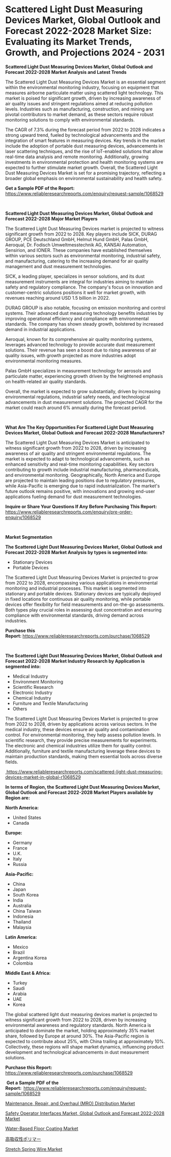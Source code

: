 <p><h1>Scattered Light Dust Measuring Devices Market, Global Outlook and Forecast 2022-2028 Market Size: Evaluating its Market Trends, Growth, and Projections 2024 - 2031</h1></p><p><strong>Scattered Light Dust Measuring Devices Market, Global Outlook and Forecast 2022-2028 Market Analysis and Latest Trends</strong></p>
<p><p>The Scattered Light Dust Measuring Devices Market is an essential segment within the environmental monitoring industry, focusing on equipment that measures airborne particulate matter using scattered light technology. This market is poised for significant growth, driven by increasing awareness of air quality issues and stringent regulations aimed at reducing pollution levels. Industries such as manufacturing, construction, and mining are pivotal contributors to market demand, as these sectors require robust monitoring solutions to comply with environmental standards.</p><p>The CAGR of 7.3% during the forecast period from 2022 to 2028 indicates a strong upward trend, fueled by technological advancements and the integration of smart features in measuring devices. Key trends in the market include the adoption of portable dust measuring devices, advancements in laser scattering techniques, and the rise of IoT-enabled solutions that allow real-time data analysis and remote monitoring. Additionally, growing investments in environmental protection and health monitoring systems are expected to further stimulate market growth. Overall, the Scattered Light Dust Measuring Devices Market is set for a promising trajectory, reflecting a broader global emphasis on environmental sustainability and health safety.</p></p>
<p><strong>Get a Sample PDF of the Report:&nbsp;</strong> <a href="https://www.reliableresearchreports.com/enquiry/request-sample/1068529">https://www.reliableresearchreports.com/enquiry/request-sample/1068529</a></p>
<p>&nbsp;</p>
<p><strong>Scattered Light Dust Measuring Devices Market, Global Outlook and Forecast 2022-2028 Major Market Players</strong></p>
<p><p>The Scattered Light Dust Measuring Devices market is projected to witness significant growth from 2022 to 2028. Key players include SICK, DURAG GROUP, PCE Deutschland GmbH, Helmut Hund GmbH, Palas GmbH, Aeroqual, Dr. Fodisch Umweltmesstechnik AG, KANSAI Automation, Sensirion, and IONER. These companies have established themselves within various sectors such as environmental monitoring, industrial safety, and manufacturing, catering to the increasing demand for air quality management and dust measurement technologies. </p><p>SICK, a leading player, specializes in sensor solutions, and its dust measurement instruments are integral for industries aiming to maintain safety and regulatory compliance. The company's focus on innovation and customer-centric solutions positions it well for market growth, with revenues reaching around USD 1.5 billion in 2022.</p><p>DURAG GROUP is also notable, focusing on emission monitoring and control systems. Their advanced dust measuring technology benefits industries by improving operational efficiency and compliance with environmental standards. The company has shown steady growth, bolstered by increased demand in industrial applications.</p><p>Aeroqual, known for its comprehensive air quality monitoring systems, leverages advanced technology to provide accurate dust measurement solutions. Their revenue has seen a boost due to rising awareness of air quality issues, with growth projected as more industries adopt environmental monitoring measures.</p><p>Palas GmbH specializes in measurement technology for aerosols and particulate matter, experiencing growth driven by the heightened emphasis on health-related air quality standards.</p><p>Overall, the market is expected to grow substantially, driven by increasing environmental regulations, industrial safety needs, and technological advancements in dust measurement solutions. The projected CAGR for the market could reach around 6% annually during the forecast period.</p></p>
<p>&nbsp;</p>
<p><strong>What Are The Key Opportunities For Scattered Light Dust Measuring Devices Market, Global Outlook and Forecast 2022-2028 Manufacturers?</strong></p>
<p><p>The Scattered Light Dust Measuring Devices Market is anticipated to witness significant growth from 2022 to 2028, driven by increasing awareness of air quality and stringent environmental regulations. The market is expected to adapt to technological advancements, such as enhanced sensitivity and real-time monitoring capabilities. Key sectors contributing to growth include industrial manufacturing, pharmaceuticals, and environmental monitoring. Geographically, North America and Europe are projected to maintain leading positions due to regulatory pressures, while Asia-Pacific is emerging due to rapid industrialization. The market's future outlook remains positive, with innovations and growing end-user applications fueling demand for dust measurement technologies.</p></p>
<p><strong>Inquire or Share Your Questions If Any Before Purchasing This Report:</strong> <a href="https://www.reliableresearchreports.com/enquiry/pre-order-enquiry/1068529">https://www.reliableresearchreports.com/enquiry/pre-order-enquiry/1068529</a></p>
<p>&nbsp;</p>
<p><strong>Market Segmentation</strong></p>
<p><strong>The Scattered Light Dust Measuring Devices Market, Global Outlook and Forecast 2022-2028 Market Analysis by types is segmented into:</strong></p>
<p><ul><li>Stationary Devices</li><li>Portable Devices</li></ul></p>
<p><p>The Scattered Light Dust Measuring Devices Market is projected to grow from 2022 to 2028, encompassing various applications in environmental monitoring and industrial processes. This market is segmented into stationary and portable devices. Stationary devices are typically deployed in fixed locations for continuous air quality monitoring, while portable devices offer flexibility for field measurements and on-the-go assessments. Both types play crucial roles in assessing dust concentration and ensuring compliance with environmental standards, driving demand across industries.</p></p>
<p><strong>Purchase this Report:&nbsp;</strong><a href="https://www.reliableresearchreports.com/purchase/1068529">https://www.reliableresearchreports.com/purchase/1068529</a></p>
<p>&nbsp;</p>
<p><strong>The Scattered Light Dust Measuring Devices Market, Global Outlook and Forecast 2022-2028 Market Industry Research by Application is segmented into:</strong></p>
<p><ul><li>Medical Industry</li><li>Environment Monitoring</li><li>Scientific Research</li><li>Electronic Industry</li><li>Chemical Industry</li><li>Furniture and Textile Manufacturing</li><li>Others</li></ul></p>
<p><p>The Scattered Light Dust Measuring Devices Market is projected to grow from 2022 to 2028, driven by applications across various sectors. In the medical industry, these devices ensure air quality and contamination control. For environmental monitoring, they help assess pollution levels. In scientific research, they provide precise measurements for experiments. The electronic and chemical industries utilize them for quality control. Additionally, furniture and textile manufacturing leverage these devices to maintain production standards, making them essential tools across diverse fields.</p></p>
<p><a href="https://www.reliableresearchreports.com/scattered-light-dust-measuring-devices-market-in-global-r1068529">&nbsp;https://www.reliableresearchreports.com/scattered-light-dust-measuring-devices-market-in-global-r1068529</a></p>
<p><strong>In terms of Region, the Scattered Light Dust Measuring Devices Market, Global Outlook and Forecast 2022-2028 Market Players available by Region are:</strong></p>
<p>
    <p> <strong> North America: </strong>
        <ul>
            <li>United States</li>
            <li>Canada</li>
        </ul>
        </p> 
    <p> <strong> Europe: </strong>
        <ul>
            <li>Germany</li>
            <li>France</li>
            <li>U.K.</li>
            <li>Italy</li>
            <li>Russia</li>
        </ul>
        </p> 
    <p> <strong> Asia-Pacific: </strong>
        <ul>
            <li>China</li>
            <li>Japan</li>
            <li>South Korea</li>
            <li>India</li>
            <li>Australia</li>
            <li>China Taiwan</li>
            <li>Indonesia</li>
            <li>Thailand</li>
            <li>Malaysia</li>
        </ul>
        </p> 
    <p> <strong> Latin America: </strong>
        <ul>
            <li>Mexico</li>
            <li>Brazil</li>
            <li>Argentina Korea</li>
            <li>Colombia</li>
        </ul>
        </p> 
    <p> <strong> Middle East & Africa: </strong>
        <ul>
            <li>Turkey</li>
            <li>Saudi</li>
            <li>Arabia</li>
            <li>UAE</li>
            <li>Korea</li>
        </ul>
    </p>
    </p>
<p><p>The global scattered light dust measuring devices market is projected to witness significant growth from 2022 to 2028, driven by increasing environmental awareness and regulatory standards. North America is anticipated to dominate the market, holding approximately 35% market share, followed by Europe at around 30%. The Asia-Pacific region is expected to contribute about 25%, with China trailing at approximately 10%. Collectively, these regions will shape market dynamics, influencing product development and technological advancements in dust measurement solutions.</p></p>
<p><strong>Purchase this Report: </strong><a href="https://www.reliableresearchreports.com/purchase/1068529">https://www.reliableresearchreports.com/purchase/1068529</a></p>
<p>&nbsp;<strong>Get a Sample PDF of the Report:&nbsp;&nbsp;</strong><a href="https://www.reliableresearchreports.com/enquiry/request-sample/1068529">https://www.reliableresearchreports.com/enquiry/request-sample/1068529</a></p>
<p><strong></strong></p>
<p><p><a href="https://medium.com/@faith.reidt5556/global-maintenance-repair-and-overhaul-mro-distribution-industry-research-report-competitive-7070c69d8b90">Maintenance, Repair, and Overhaul (MRO) Distribution Market</a></p><p><a href="https://github.com/indrystar/Market-Research-Report-List-4/blob/main/safety-operator-interfaces-market-global-outlook-and-forecast-2022-2028-market.md">Safety Operator Interfaces Market, Global Outlook and Forecast 2022-2028 Market</a></p><p><a href="https://issuu.com/reportprime-2/docs/water-based-floor-coating-market-si_c36eb5891f64f5">Water-Based Floor Coating Market</a></p><p><a href="https://medium.com/@adalineconnelly2023/%E3%82%B9%E3%83%BC%E3%83%91%E3%83%BC%E3%83%95%E3%82%A1%E3%83%BC%E3%83%9C%E3%83%AC%E3%83%B3%E3%83%88%E3%83%9D%E3%83%AA%E3%83%9E%E3%83%BC%E5%B8%82%E5%A0%B4-2024%E5%B9%B4%E3%81%8B%E3%82%892031%E5%B9%B4%E3%81%BE%E3%81%A7%E3%81%AE%E6%A5%AD%E7%95%8C%E5%8B%95%E5%90%91%E3%81%A8%E4%BA%88%E6%B8%AC-6d503875e505">高吸収性ポリマー</a></p><p><a href="https://issuu.com/reportprime-2/docs/stretch-spring-wire-market-size-203_4c2db0291783bd">Stretch Spring Wire Market</a></p></p>
